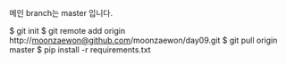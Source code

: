 메인 branch는 master 입니다.

$ git init
$ git remote add origin http://moonzaewon@github.com/moonzaewon/day09.git
$ git pull origin master
$ pip install -r requirements.txt